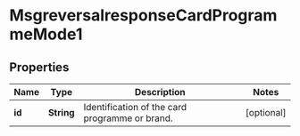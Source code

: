 

# MsgreversalresponseCardProgrammeMode1

## Properties

Name | Type | Description | Notes
------------ | ------------- | ------------- | -------------
**id** | **String** | Identification of the card programme or brand. |  [optional]



